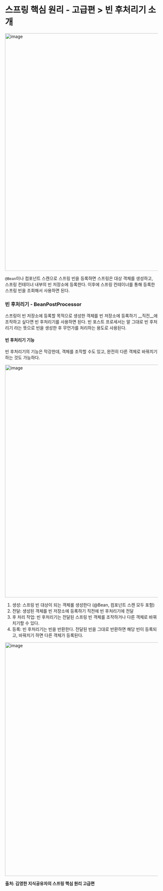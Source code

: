 # 스프링 핵심 원리 - 고급편 > 빈 후처리기 소개

<img width="783" alt="image" src="https://github.com/user-attachments/assets/e5681c9b-f572-4922-b4f7-4ce8ee7c723f">

`@Bean`이나 컴포넌트 스캔으로 스프링 빈을 등록하면 스프링은 대상 객체를 생성하고, 스프링 컨테이너 내부의 빈 저장소에 등록한다.
이후에 스프링 컨테이너를 통해 등록한 스프링 빈을 조회해서 사용하면 된다.

### 빈 후처리기 - BeanPostProcessor
스프링이 빈 저장소에 등록할 목적으로 생성한 객체를 빈 저장소에 등록하기 __직전__에 조작하고 싶다면 빈 후처리기를 사용하면 된다.
빈 포스트 프로세서는 말 그대로 빈 후처리기 라는 뜻으로 빈을 생성한 후 무언가를 처리하는 용도로 사용된다.

#### 빈 후처리기 기능
빈 후처리기의 기능은 막강한데, 객체를 조작할 수도 있고, 완전히 다른 객체로 바꿔치기 하는 것도 가능하다.

<img width="767" alt="image" src="https://github.com/user-attachments/assets/ea92b41d-520e-4e4a-a5ce-d77fdd99d4c6">

1. 생성: 스프링 빈 대상이 되는 객체롤 생성한다 (@Bean, 컴포넌트 스캔 모두 포함)
2. 전달: 생성된 객체를 빈 저장소에 등록하기 직전에 빈 후처리기에 전달
3. 후 처리 작업: 빈 후처리기는 전달된 스프링 빈 객체를 조작하거나 다른 객체로 바꿔치기할 수 있다.
4. 등록: 빈 후처리기는 빈을 반환한다. 전달된 빈을 그대로 반환하면 해당 빈이 등록되고, 바꿔치기 하면 다른 객체가 등록된다.


<img width="770" alt="image" src="https://github.com/user-attachments/assets/641500ac-1227-46fc-afab-c6197702d016">


__출처: 김영한 지식공유자의 스프링 핵심 원리 고급편__